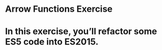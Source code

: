 # Arrow Functions Exercise

In this exercise, you’ll refactor some ES5 code into ES2015.
============================================================

